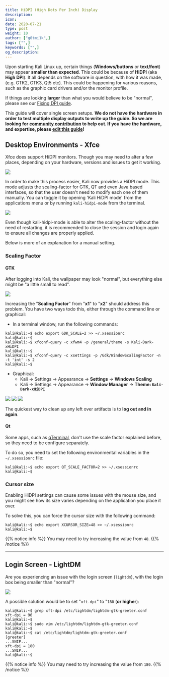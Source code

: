 ```yaml
---
title: HiDPI (High Dots Per Inch) Display
description:
icon:
date: 2020-07-21
type: post
weight: 10
author: ["g0tmi1k",]
tags: ["",]
keywords: ["",]
og_description:
---
```


Upon starting Kali Linux up, certain things (**Windows/buttons** or **text/font**) may appear **smaller than expected**. This could be because of **HiDPI** (aka **High DPI**). It all depends on the software in question, with how it was made, (e.g. GTK2, GTK3, Qt5 etc). This could be happening for various reasons, such as the graphic card drivers and/or the monitor profile.

If things are looking **larger** than what you would believe to be "normal", please see our [Fixing DPI guide](/docs/general-use/fixing-dpi/).

This guide will cover single screen setups. **We do not have the hardware in order to test multiple display outputs to write up the guide. So we are looking for [community contribution](/docs/community/contribute/) to help out. If you have the hardware, and expertise, please [edit this guide](https://gitlab.com/kalilinux/documentation/kali-docs/edit/master/general-use/hidpi/index.md)!**

## Desktop Environments - Xfce

Xfce does support HiDPI monitors. Though you may need to alter a few places, depending on your hardware, versions and issues to get it working.

![](kali-hidpi-mode-menu.png)

In order to make this process easier, Kali now provides a HiDPI mode. This mode adjusts the scaling-factor for GTK, QT and even Java based interfaces, so that the user doesn't need to modify each one of them manually. You can toggle it by opening 'Kali HiDPI mode' from the applications menu or by running `kali-hidpi-mode` from the terminal.

![](kali-hidpi-mode.gif)

Even though kali-hidpi-mode is able to alter the scaling-factor without the need of restarting, it is recommended to close the session and login again to ensure all changes are properly applied.

Below is more of an explanation for a manual setting.

### Scaling Factor

#### GTK

After logging into Kali, the wallpaper may look "normal", but everything else might be "a little small to read".

![](scaling-factor.png)

Increasing the "**Scaling Factor**" from "**x1**" to "**x2**" should address this problem. You have two ways todo this, either through the command line or graphical:

- In a terminal window, run the following commands:

```
kali@kali:~$ echo export GDK_SCALE=2 >> ~/.xsessionrc
kali@kali:~$
kali@kali:~$ xfconf-query -c xfwm4 -p /general/theme -s Kali-Dark-xHiDPI
kali@kali:~$
kali@kali:~$ xfconf-query -c xsettings -p /Gdk/WindowScalingFactor -n -t 'int' -s 2
kali@kali:~$
```

- Graphical:
  - Kali -> Settings -> Appearance -> **Settings** -> **Windows Scaling**
  - Kali -> Settings -> Appearance -> **Window Manager** -> **Theme: `Kali-Dark-xHiDPI`**

![](kali-menu-setting-manager.png)
![](appearance-settings.png)
![](window-manager.png)

The quickest way to clean up any left over artifacts is to **log out and in again**.

#### Qt

Some apps, such as [qTerminal](https://packages.debian.org/testing/qterminal), don't use the scale factor explained before, so they need to be configure separately.

To do so, you need to set the following environmental variables in the `~/.xsessionrc` file:

```
kali@kali:~$ echo export QT_SCALE_FACTOR=2 >> ~/.xsessionrc
kali@kali:~$
```

### Cursor size

Enabling HiDPI settings can cause some issues with the mouse size, and you might see how its size varies depending on the application you place it over.

To solve this, you can force the cursor size with the following command:

```
kali@kali:~$ echo export XCURSOR_SIZE=48 >> ~/.xsessionrc
kali@kali:~$
```

{{% notice info %}}
You may need to try increasing the value from `48`.
{{% /notice %}}

- - -

## Login Screen - LightDM

Are you experiencing an issue with the login screen (`lightdm`), with the login box being smaller than "normal"?

![](login.png)

A possible solution would be to set "`xft-dpi`" to "`180` (**or higher**):

```
kali@kali:~$ grep xft-dpi /etc/lightdm/lightdm-gtk-greeter.conf
xft-dpi = 96
kali@kali:~$
kali@kali:~$ sudo vim /etc/lightdm/lightdm-gtk-greeter.conf
kali@kali:~$
kali@kali:~$ cat /etc/lightdm/lightdm-gtk-greeter.conf
[greeter]
...SNIP...
xft-dpi = 180
...SNIP...
kali@kali:~$
```

{{% notice info %}}
You may need to try increasing the value from `180`.
{{% /notice %}}
